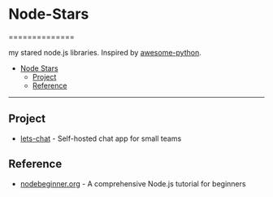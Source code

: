 # Node-Stars
==============

my stared node.js libraries. Inspired by [awesome-python](https://github.com/vinta/awesome-python).

- [Node Stars](#node-stars)
    - [Project](#project)
    - [Reference](#reference)

---

## Project
* [lets-chat](https://github.com/sdelements/lets-chat) - Self-hosted chat app for small teams

## Reference
* [nodebeginner.org](https://github.com/manuelkiessling/nodebeginner.org) - A comprehensive Node.js tutorial for beginners
